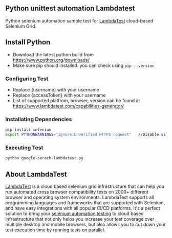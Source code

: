 ## Python unittest automation Lambdatest

Python selenium automation sample test for [LambdaTest](https://www.lambdatest.com/) cloud-based Selenium Grid.


## Install Python
 - Download the latest python build from https://www.python.org/downloads/
 - Make sure pip should installed. you can check using `pip --version`


### Configuring Test
- Replace {username}  with your username 
- Replace {accessToken}  with your username 
- List of supported platfrom, browser, version can be found at https://www.lambdatest.com/capabilities-generator/


### Installating Dependencies
```bash
pip install selenium
export PYTHONWARNINGS="ignore:Unverified HTTPS request"   //Disable ssl warning
```

### Executing Test
```bash
python google-serach-lambdatest.py
```
## About LambdaTest
[LambdaTest](https://www.lambdatest.com/) is a cloud based selenium grid infrastructure that can help you run automated cross browser compatibility tests on 2000+ different browser and operating system environments. LambdaTest supports all programming languages and frameworks that are supported with Selenium, and have easy integrations with all popular CI/CD platforms. It's a perfect solution to bring your [selenium automation testing](https://www.lambdatest.com/selenium-automation) to cloud based infrastructure that not only helps you increase your test coverage over multiple desktop and mobile browsers, but also allows you to cut down your test execution time by running tests on parallel.
